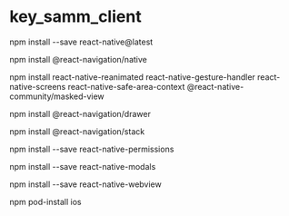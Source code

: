 # key_samm_client


npm install --save react-native@latest 

npm install @react-navigation/native 

npm install react-native-reanimated react-native-gesture-handler react-native-screens react-native-safe-area-context @react-native-community/masked-view

npm install @react-navigation/drawer

npm install @react-navigation/stack 

npm install --save react-native-permissions

npm install --save react-native-modals

npm install --save react-native-webview 

npm pod-install ios
